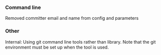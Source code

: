 ### Command line

Removed committer email and name from config and parameters

### Other

Internal: Using git command line tools rather than library. Note that the
git environment must be set up when the tool is used.
